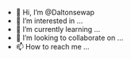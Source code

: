 - 👋 Hi, I’m @Daltonsewap
- 👀 I’m interested in ...
- 🌱 I’m currently learning ...
- 💞️ I’m looking to collaborate on ...
- 📫 How to reach me ...

<!---
Daltonsewap/Daltonsewap is a ✨ special ✨ repository because its `README.md` (this file) appears on your GitHub profile.
You can click the Preview link to take a look at your changes.
--->
